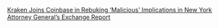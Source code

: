 [Kraken Joins Coinbase in Rebuking ‘Malicious’ Implications in New York Attorney General’s Exchange Report](https://cointelegraph.com/news/kraken-joins-coinbase-in-rebuking-malicious-implications-in-new-york-attorney-generals-exchange-report)